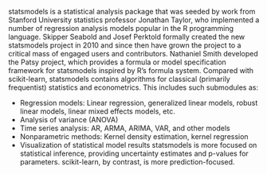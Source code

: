 statsmodels is a statistical analysis package that was seeded by work from Stanford University statistics professor Jonathan Taylor, who implemented a number of regression analysis models popular in the R programming language. Skipper Seabold and Josef Perktold formally created the new statsmodels project in 2010 and since then have grown the project to a critical mass of engaged users and contributors. Nathaniel Smith developed the Patsy project, which provides a formula or model specification framework for statsmodels inspired by R’s formula system.
Compared with scikit-learn, statsmodels contains algorithms for classical (primarily frequentist) statistics and econometrics. This includes such submodules as:
* Regression models: Linear regression, generalized linear models, robust linear models, linear mixed effects models, etc.
* Analysis of variance (ANOVA)
* Time series analysis: AR, ARMA, ARIMA, VAR, and other models
* Nonparametric methods: Kernel density estimation, kernel regression
* Visualization of statistical model results
statsmodels is more focused on statistical inference, providing uncertainty estimates and p-values for parameters. scikit-learn, by contrast, is more prediction-focused.